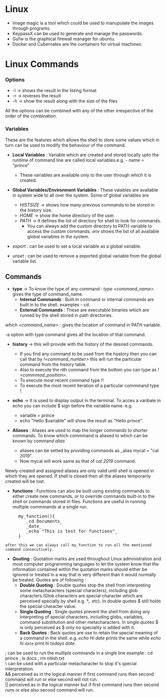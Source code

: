 # Linux

*  Image magic is a tool which could be used to manupulate the images through programs.
*  KeypassX can be used to generate and manage the passwords.
*  Gufw is the graphical firewall manager for ubuntu.
*  Docker and Cubernates are the containers for virtual machines.


# Linux Commands

### Options
- -l -> shows the result in the listing format
- -r -> reverses the result
- -h -> show the result along with the size of the files  

All the options can be combined with any of the other irrespective of the order of the combination.


### Variables 
These are the features which allows the shell to store some values which in turn can be used to modify the behaviour of the command.
- __Local Variables__ : Variable which are created and stored locally upto the runtime of command line are called local variables.e.g. - name = "prince"
    - These variables are available only to the user through which it is created.

- __Global Variables/Environment Variables__ : These vaiables are available in system wide to all over the system. Some of global variables are 
    - _HISTSIZE_ -> shows how many previous commands to be stored in the history size.
    - _HOME_ -> show the home directory of the user.
    - _PATH_ -> It defines the list of directory for shell to look for commands.
        - You can always add the custom directory to PATH variable to access the custom commands.
_env_ shows the list of all available global variables in the system.
- _export <variable name>_ : can be used to set a local variable as a global variable.
- _unset <variable name>_ : can be used to remove a exported global variable from the global variable list.

## Commands


- __type__ -> To know the type of any command : _type <command_name>_ gives the type of command_name.
    - __Internal Commands__ : Built in command or internal commands are built in to the shell. examples - cd.
    - __External Commands__ : These are executable binaries which are runned by the shell stored in path directories.  

_which <command_name>_ : gives the location of command in PATH variable.

-a option with type command gives all the location of that command.


- __history__ -> this will provide with the history of the desired commands.  
    - If you find any command to be used from the hostory then you can call that by _!<command_number>_ this will run the particular command from the history table.  
    - Also to execute the nth command from the bottom you can type as _!<commmad_position>_.  
    - To execute most recent command type !!
    - To execute the most recent iteration of a particular commmand type _!<command>_.

- __echo__ -> It is used to display output in the terminal. To acces a varibale in echo you can include $ sign before the variable name. e.g.
    - variable = prince
    - echo "Hello $variable" will show the result as "Hello prince".

- __Aliases__ : Aliases are used to map the longer commands to shorter commands. To know which commmand is aliased to which can be known by command _alias_  
    - aliases can be setted by providing commands as _alias mycal = "cal 2019".
    - Now mycal will work same as that of _cal 2019_ command.

Newly created and assigned aliases are only valid until shell is opened in which they are opened. If shell is closed then all the aliases temporarily created will be lost.

- __functions__ : Functions can also be built using existing commands to either create new commands, or to override commands built-in to the shell or commands stored in files. Functions are useful in running multiple commmands at a single run.
<pre>
     my_function(){
        _cd Documents_
        _date_
        _echo "This is test for functions"_
     }
</pre>
    after this we can always call my_function to run all the mentioned command consecutively.

- __Qouting__ : Quotation marks are used throughout Linux administration and most computer programming languages to let the system know that the information contained within the quotation marks should either be ignored or treated in a way that is very different than it would normally be treated. Quotes are of following : 
    - __Double Quoting__ : Double quotes stop the shell from interpreting some metacharacters (special characters), including glob characters.(Glob characters are special character which are perceived specially by shell e.g. *,. etc). In double quotes $ still holds the special character value.
    - __Single Quoting__ : Single quotes prevent the shell from doing any interpreting of special characters, including globs, variables, command substitution and other metacharacters. In single quotes $ is only perceived as $ only no speciality is added with it.
    - __Back Quotes__ : Back quotes are use to retain the special meaning of a command in the shell. e.g. _echo Hi date_ prints the same while _echo hi `date`_ print hi _todays date_.


; can be used to run the multiple commands in a single line example : cd prince ; ls docs ; rm nitish.txt  
\ can be used with a particular metacharacter to stop it's special interpretation.  
&& perceived as in the logical manner if first command runs then second command will run or else second will not run.  
|| perceived as in the logical manner but if first command runs then second runs or else also second command will run.



